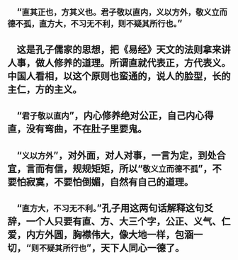&emsp;“``直其正也，方其义也。君子敬以直内，义以方外，敬义立而德不孤，直方大，不习无不利，则不疑其所行也。``”
---
&emsp;这是孔子儒家的思想，把《易经》天文的法则拿来讲人事，做人修养的道理。所谓直就代表正，方代表义。中国人看相，以这个原则也蛮通的，说人的脸型，长的主仁，方的主义。
---
&emsp;“``君子敬以直内``”，内心修养绝对公正，自己内心得直，没有弯曲，不在肚子里要鬼。
---
&emsp;“``义以方外``”，对外面，对人对事，一言为定，到处合宜，言而有信，规规矩矩，所以“``敬义立而德不孤``”，不要怕寂寞，不要怕倒媚，自然有自己的道理。
---
&emsp;“``直方大，不习无不利。``”孔子用这两句话解释这句爻辞，一个人只要有直、方、大三个字，公正、义气、仁爱，内方外圆，胸襟伟大，像大地一样，包涵一切，“``则不疑其所行也``”，天下人同心一德了。
---
